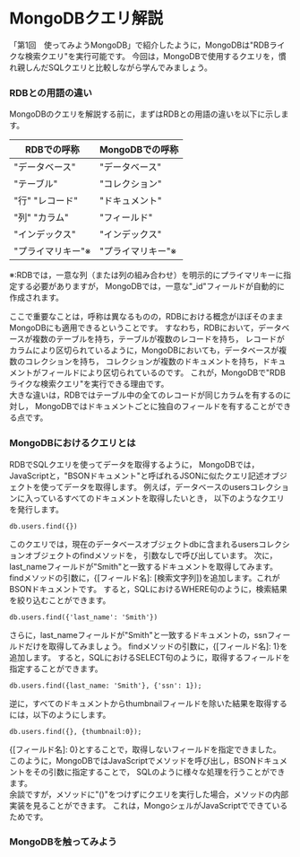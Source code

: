 MongoDBクエリ解説
=====

「第1回　使ってみようMongoDB」で紹介したように，MongoDBは"RDBライクな検索クエリ"を実行可能です。
今回は，MongoDBで使用するクエリを，慣れ親しんだSQLクエリと比較しながら学んでみましょう。


### RDBとの用語の違い

MongoDBのクエリを解説する前に，まずはRDBとの用語の違いを以下に示します。

RDBでの呼称               |  MongoDBでの呼称
--------------------------|---------
"データベース"            | "データベース"
"テーブル"                | "コレクション"
"行" "レコード"           | "ドキュメント"
"列" "カラム"             | "フィールド"
"インデックス"            | "インデックス"
"プライマリキー"※        |  "プライマリキー"※

※:RDBでは，一意な列（または列の組み合わせ）を明示的にプライマリキーに指定する必要がありますが，
MongoDBでは，一意な"_id"フィールドが自動的に作成されます。

ここで重要なことは，呼称は異なるものの，RDBにおける概念がほぼそのままMongoDBにも適用できるということです。
すなわち，RDBにおいて，データベースが複数のテーブルを持ち，テーブルが複数のレコードを持ち，
レコードがカラムにより区切られているように，MongoDBにおいても，データベースが複数のコレクションを持ち，
コレクションが複数のドキュメントを持ち，ドキュメントがフィールドにより区切られているのです。
これが，MongoDBで"RDBライクな検索クエリ"を実行できる理由です。  
大きな違いは，RDBではテーブル中の全てのレコードが同じカラムを有するのに対し，
MongoDBではドキュメントごとに独自のフィールドを有することができる点です。


### MongoDBにおけるクエリとは

RDBでSQLクエリを使ってデータを取得するように，
MongoDBでは，JavaScriptと，"BSONドキュメント"と呼ばれるJSONに似たクエリ記述オブジェクトを使ってデータを取得します。 
例えば，データベースのusersコレクションに入っているすべてのドキュメントを取得したいとき，
以下のようなクエリを発行します。

    db.users.find({})

このクエリでは，現在のデータベースオブジェクトdbに含まれるusersコレクションオブジェクトのfindメソッドを，
引数なしで呼び出しています。
次に，last_nameフィールドが"Smith"と一致するドキュメントを取得してみます。
findメソッドの引数に，{[フィールド名]: [検索文字列]}を追加します。これがBSONドキュメントです。
すると，SQLにおけるWHERE句のように，検索結果を絞り込むことができます。

    db.users.find({'last_name': 'Smith'})

さらに，last_nameフィールドが"Smith"と一致するドキュメントの，ssnフィールドだけを取得してみましょう。
findメソッドの引数に，{[フィールド名]: 1}を追加します。
すると，SQLにおけるSELECT句のように，取得するフィールドを指定することができます。

    db.users.find({last_name: 'Smith'}, {'ssn': 1});

逆に，すべてのドキュメントからthumbnailフィールドを除いた結果を取得するには，以下のようにします。

    db.users.find({}, {thumbnail:0});

{[フィールド名]: 0}とすることで，取得しないフィールドを指定できました。  
このように，MongoDBではJavaScriptでメソッドを呼び出し，BSONドキュメントをその引数に指定することで，
SQLのように様々な処理を行うことができます。  
余談ですが，メソッドに"()"をつけずにクエリを実行した場合，メソッドの内部実装を見ることができます。
これは，MongoシェルがJavaScriptでできているためです。


### MongoDBを触ってみよう








